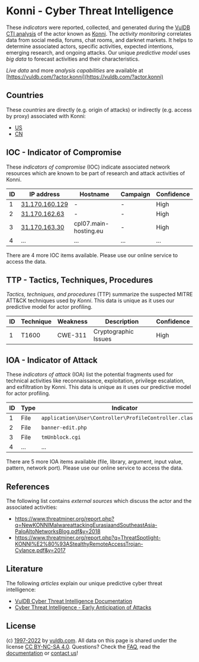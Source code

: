# Konni - Cyber Threat Intelligence

These _indicators_ were reported, collected, and generated during the [VulDB CTI analysis](https://vuldb.com/?kb.cti) of the actor known as [Konni](https://vuldb.com/?actor.konni). The _activity monitoring_ correlates data from social media, forums, chat rooms, and darknet markets. It helps to determine associated actors, specific activities, expected intentions, emerging research, and ongoing attacks. Our unique _predictive model_ uses _big data_ to forecast activities and their characteristics.

_Live data_ and more _analysis capabilities_ are available at [https://vuldb.com/?actor.konni](https://vuldb.com/?actor.konni)

## Countries

These _countries_ are directly (e.g. origin of attacks) or indirectly (e.g. access by proxy) associated with Konni:

* [US](https://vuldb.com/?country.us)
* [CN](https://vuldb.com/?country.cn)

## IOC - Indicator of Compromise

These _indicators of compromise_ (IOC) indicate associated network resources which are known to be part of research and attack activities of Konni.

ID | IP address | Hostname | Campaign | Confidence
-- | ---------- | -------- | -------- | ----------
1 | [31.170.160.129](https://vuldb.com/?ip.31.170.160.129) | - | - | High
2 | [31.170.162.63](https://vuldb.com/?ip.31.170.162.63) | - | - | High
3 | [31.170.163.30](https://vuldb.com/?ip.31.170.163.30) | cpl07.main-hosting.eu | - | High
4 | ... | ... | ... | ...

There are 4 more IOC items available. Please use our online service to access the data.

## TTP - Tactics, Techniques, Procedures

_Tactics, techniques, and procedures_ (TTP) summarize the suspected MITRE ATT&CK techniques used by _Konni_. This data is unique as it uses our predictive model for actor profiling.

ID | Technique | Weakness | Description | Confidence
-- | --------- | -------- | ----------- | ----------
1 | T1600 | CWE-311 | Cryptographic Issues | High

## IOA - Indicator of Attack

These _indicators of attack_ (IOA) list the potential fragments used for technical activities like reconnaissance, exploitation, privilege escalation, and exfiltration by Konni. This data is unique as it uses our predictive model for actor profiling.

ID | Type | Indicator | Confidence
-- | ---- | --------- | ----------
1 | File | `application\User\Controller\ProfileController.class.php` | High
2 | File | `banner-edit.php` | High
3 | File | `tmUnblock.cgi` | High
4 | ... | ... | ...

There are 5 more IOA items available (file, library, argument, input value, pattern, network port). Please use our online service to access the data.

## References

The following list contains _external sources_ which discuss the actor and the associated activities:

* https://www.threatminer.org/report.php?q=NewKONNIMalwareattackingEurasiaandSoutheastAsia-PaloAltoNetworksBlog.pdf&y=2018
* https://www.threatminer.org/report.php?q=ThreatSpotlight-KONNI%E2%80%93AStealthyRemoteAccessTrojan-Cylance.pdf&y=2017

## Literature

The following _articles_ explain our unique predictive cyber threat intelligence:

* [VulDB Cyber Threat Intelligence Documentation](https://vuldb.com/?kb.cti)
* [Cyber Threat Intelligence - Early Anticipation of Attacks](https://www.scip.ch/en/?labs.20201022)

## License

(c) [1997-2022](https://vuldb.com/?kb.changelog) by [vuldb.com](https://vuldb.com/?kb.about). All data on this page is shared under the license [CC BY-NC-SA 4.0](https://creativecommons.org/licenses/by-nc-sa/4.0/). Questions? Check the [FAQ](https://vuldb.com/?kb.faq), read the [documentation](https://vuldb.com/?kb) or [contact us](https://vuldb.com/?contact)!
